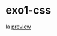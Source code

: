 # exo1-css

la <a href="https://htmlpreview.github.io/?https://github.com/quet-romain/exo1-css/blob/master/index.html">preview</a>
